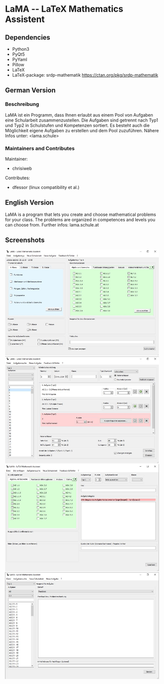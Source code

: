 # LaMA -- LaTeX Mathematics Assistent
## Dependencies
- Python3
- PyQt5
- PyYaml
- Pillow
- LaTeX
- LaTeX-package: srdp-mathematik <https://ctan.org/pkg/srdp-mathematik>

## German Version
### Beschreibung

LaMA ist ein Programm, dass Ihnen erlaubt aus einem Pool von Aufgaben eine Schularbeit zusammenzustellen.
Die Aufgaben sind getrennt nach Typ1 und Typ2 in Schulstufen und Kompetenzen sortiert.
Es besteht auch die Möglichkeit eigene Aufgaben zu erstellen und dem Pool zuzuführen.
Nähere Infos unter: <lama.schule>


### Maintainers and Contributes
Maintainer:
- chrisiweb

Contributes:
- dfessor (linux compatibility et al.)

## English Version

LaMA is a program that lets you create and choose mathematical problems for your class.
The problems are organized in competences and levels you can choose from.
Further infos: lama.schule.at

## Screenshots
![LaTeX File Assistent](artwork/lama_suche.JPG)
![LaTeX File Assistent](artwork/lama_sage.JPG)
![LaTeX File Assistent](artwork/lama_neu.JPG)
![LaTeX File Assistent](artwork/lama_feedback.JPG)

<!--
## To Do
- How to install
- What the project does
- Why the project is useful
- How users can get started with the project
- Where users can get help with your project
- Who maintains and contributes to the project
-->
